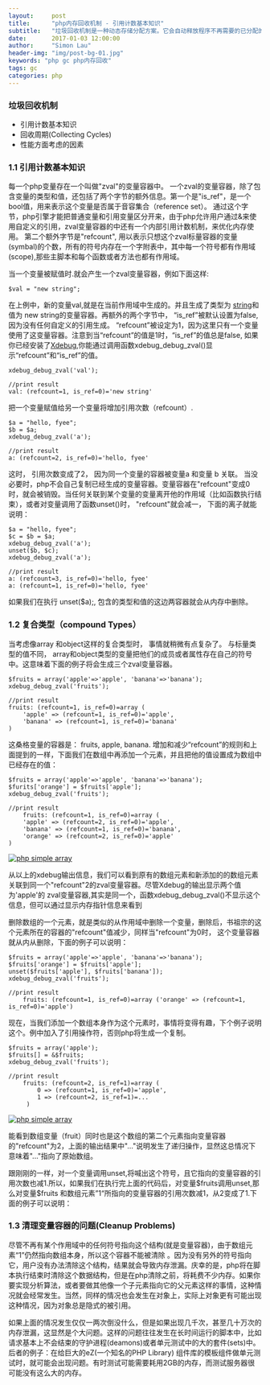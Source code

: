 ```yaml
---
layout:     post
title:      "php内存回收机制 - 引用计数基本知识"
subtitle:   "垃圾回收机制是一种动态存储分配方案。它会自动释放程序不再需要的已分配的内存块。自动回收内存的过程叫垃圾收集。垃圾回收机制可以让程序员不必过分关心程序内存分配，从而将更多的精力投入到业务逻辑"
date:       2017-01-03 12:00:00
author:     "Simon Lau"
header-img: "img/post-bg-01.jpg"
keywords: "php gc php内存回收"
tags: gc
categories: php
---
```


### 垃圾回收机制

* 引用计数基本知识
* 回收周期(Collecting Cycles)
* 性能方面考虑的因素

<h3 class="section-heading">1.1 引用计数基本知识</h3>

<p>每一个php变量存在一个叫做"zval"的变量容器中。 一个zval的变量容器，除了包含变量的类型和值，还包括了两个字节的额外信息。第一个是"is_ref"，是一个bool值，用来表示这个变量是否属于音容集合（reference set）。 通过这个字节，php引擎才能把普通变量和引用变量区分开来，由于php允许用户通过&来使用自定义的引用，zval变量容器的中还有一个内部引用计数机制，来优化内存使用。 第二个额外字节是"refcount", 用以表示只想这个zval标量容器的变量(symbal)的个数，所有的符号内存在一个字附表中，其中每一个符号都有作用域(scope),那些主脚本和每个函数或者方法也都有作用域。</p>

<p>当一个变量被赋值时.就会产生一个zval变量容器，例如下面这样:</p>

```php?start_inline=1
$val = "new string";
```

<p>在上例中，新的变量val,就是在当前作用域中生成的。并且生成了类型为 <a href="http://php.net/manual/zh/features.gc.refcounting-basics.php">string</a>和值为 new string的变量容器。再额外的两个字节中， “is_ref”被默认设置为false, 因为没有任何自定义的引用生成。 “refcount”被设定为1，因为这里只有一个变量使用了这变量容器。注意到当“refcount”的值是1时，“is_ref”的值总是false, 如果你已经安装了<a href="https://xdebug.org/">Xdebug</a>,你能通过调用函数xdebug_debug_zval()显示“refcount”和“is_ref”的值。</p>

```php?start_inline=1
xdebug_debug_zval('val');

//print result
val: (refcount=1, is_ref=0)='new string'
```

<p>把一个变量赋值给另一个变量将增加引用次数（refcount）.</p>

```php?start_inline=1
$a = "hello, fyee";
$b = $a;
xdebug_debug_zval('a');

//print result
a: (refcount=2, is_ref=0)='hello, fyee'
```

<p>这时， 引用次数变成了2， 因为同一个变量的容器被变量a 和变量 b 关联。 当没必要时，php不会自己复制已经生成的变量容器。变量容器在"refcount"变成0时，就会被销毁。当任何关联到某个变量的变量离开他的作用域（比如函数执行结束），或者对变量调用了函数unset()时， "refcount"就会减一， 下面的离子就能说明：</p>

```php?start_inline=1
$a = "hello, fyee";
$c = $b = $a;
xdebug_debug_zval('a');
unset($b, $c);
xdebug_debug_zval('a');

//print result
a: (refcount=3, is_ref=0)='hello, fyee'
a: (refcount=1, is_ref=0)='hello, fyee'
```
<p>如果我们在执行 unset($a);, 包含的类型和值的这边两容器就会从内存中删除。</p>

<h3 class="section-heading">1.2 复合类型（compound Types）</h3>

<p>当考虑像array 和object这样的复合类型时， 事情就稍微有点复杂了。 与标量类型的值不同， array和object类型的变量把他们的成员或者属性存在自己的符号中。这意味着下面的例子将会生成三个zval变量容器。</p>

```php?start_inline=1
$fruits = array('apple'=>'apple', 'banana'=>'banana');
xdebug_debug_zval('fruits');

//print result
fruits: (refcount=1, is_ref=0)=array (
	'apple' => (refcount=1, is_ref=0)='apple', 
	'banana' => (refcount=1, is_ref=0)='banana'
)
```

<p>这桑格变量的容器是： fruits, apple, banana. 增加和减少“refcount”的规则和上面提到的一样，下面我们在数组中再添加一个元素，并且把他的值设置成为数组中已经存在的值：</p>

```php?start_inline=1
$fruits = array('apple'=>'apple', 'banana'=>'banana');
$furits['orange'] = $fruits['apple'];
xdebug_debug_zval('fruits');

//print result
	fruits: (refcount=1, is_ref=0)=array (
	'apple' => (refcount=2, is_ref=0)='apple', 
	'banana' => (refcount=1, is_ref=0)='banana', 
	'orange' => (refcount=2, is_ref=0)='apple'
)
```
<a href="#">
    <img src="{{ site.baseurl }}/img/php/php-simple-array2.png" alt="php simple array">
</a>

<p>从以上的xdebug输出信息，我们可以看到原有的数组元素和新添加的的数组元素关联到同一个"refcount"2的zval变量容器。尽管Xdebug的输出显示两个值为'apple'的 zval变量容器,其实是同一个，函数xdebug_debug_zval()不显示这个信息，但可以通过显示内存指针信息来看到</p>

<p>删除数组的一个元素，就是类似的从作用域中删除一个变量，删除后，书祖宗的这个元素所在的容器的"refcount"值减少，同样当"refcount"为0时， 这个变量容器就从内从删除，下面的例子可以说明：</p>

```php?start_inline=1
$fruits = array('apple'=>'apple', 'banana'=>'banana');
$fruits['orange'] = $fruits['apple'];
unset($fruits['apple'], $fruits['banana']);
xdebug_debug_zval('fruits');

//print result
	fruits: (refcount=1, is_ref=0)=array ('orange' => (refcount=1, is_ref=0)='apple')
```

<p>现在，当我们添加一个数组本身作为这个元素时，事情将变得有趣，下个例子说明这个。例中加入了引用操作符，否则php将生成一个复制。</p>


```php?start_inline=1
$fruits = array('apple');
$fruits[] = &$fruits;
xdebug_debug_zval('fruits');

//print result
	fruits: (refcount=2, is_ref=1)=array (
		0 => (refcount=1, is_ref=0)='apple',
	 	1 => (refcount=2, is_ref=1)=...
	 )
```
<a href=":;">
    <img src="{{ site.baseurl }}/img/php/php-loop-array.png" alt="php simple array">
</a>

<p>能看到数组变量（fruit）同时也是这个数组的第二个元素指向变量容器的"refcount"为2，上面的输出结果中"..."说明发生了递归操作，显然这总情况下意味着"..."指向了原始数组。</p>

<p>跟刚刚的一样，对一个变量调用unset,将喊出这个符号，且它指向的变量容器的引用次数也减1.所以，如果我们在执行完上面的代码后，对变量$fruits调用unset,那么对变量$fruits 和数组元素”1“所指向的变量容器的引用次数减1，从2变成了1.下面的例子可以说明：
</p>

<h3 class="section-heading">1.3 清理变量容器的问题(Cleanup Problems) </h3>

<p>尽管不再有某个作用域中的任何符号指向这个结构(就是变量容器)，由于数组元素“1”仍然指向数组本身，所以这个容器不能被清除 。因为没有另外的符号指向它，用户没有办法清除这个结构，结果就会导致内存泄漏。庆幸的是，php将在脚本执行结束时清除这个数据结构，但是在php清除之前，将耗费不少内存。如果你要实现分析算法，或者要做其他像一个子元素指向它的父元素这样的事情，这种情况就会经常发生。当然，同样的情况也会发生在对象上，实际上对象更有可能出现这种情况，因为对象总是隐式的被引用。</p>

<p>如果上面的情况发生仅仅一两次倒没什么，但是如果出现几千次，甚至几十万次的内存泄漏，这显然是个大问题。这样的问题往往发生在长时间运行的脚本中，比如请求基本上不会结束的守护进程(deamons)或者单元测试中的大的套件(sets)中。后者的例子：在给巨大的eZ(一个知名的PHP Library) 组件库的模板组件做单元测试时，就可能会出现问题。有时测试可能需要耗用2GB的内存，而测试服务器很可能没有这么大的内存。
</p>

<a href="/php/2017/01/03/php-gc-collecting-cycles">
    
</a>
